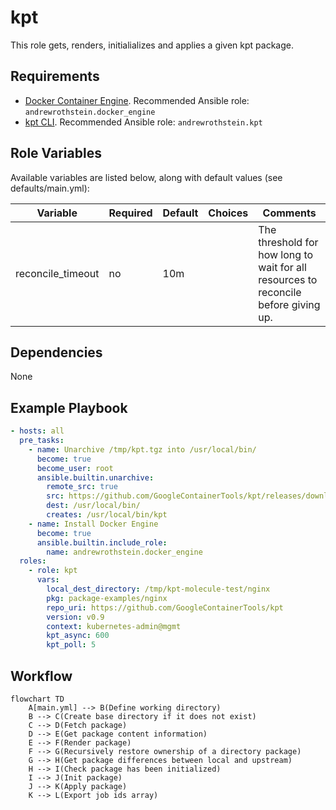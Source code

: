 # kpt

This role gets, renders, initialializes and applies a given kpt package.

## Requirements

* [Docker Container Engine](https://docs.docker.com/engine/install/). Recommended Ansible role: `andrewrothstein.docker_engine`
* [kpt CLI](https://kpt.dev/installation/kpt-cli). Recommended Ansible role: `andrewrothstein.kpt`

## Role Variables

Available variables are listed below, along with default values (see defaults/main.yml):

| Variable          | Required | Default | Choices | Comments                                                                            |
|-------------------|----------|---------|---------|-------------------------------------------------------------------------------------|
| reconcile_timeout | no       | 10m     |         | The threshold for how long to wait for all resources to reconcile before giving up. |

## Dependencies

None

## Example Playbook

```yaml
- hosts: all
  pre_tasks:
    - name: Unarchive /tmp/kpt.tgz into /usr/local/bin/
      become: true
      become_user: root
      ansible.builtin.unarchive:
        remote_src: true
        src: https://github.com/GoogleContainerTools/kpt/releases/download/v1.0.0-beta.49/kpt_linux_amd64-1.0.0-beta.49.tar.gz
        dest: /usr/local/bin/
        creates: /usr/local/bin/kpt
    - name: Install Docker Engine
      become: true
      ansible.builtin.include_role:
        name: andrewrothstein.docker_engine
  roles:
    - role: kpt
      vars:
        local_dest_directory: /tmp/kpt-molecule-test/nginx
        pkg: package-examples/nginx
        repo_uri: https://github.com/GoogleContainerTools/kpt
        version: v0.9
        context: kubernetes-admin@mgmt
        kpt_async: 600
        kpt_poll: 5
```

## Workflow

```mermaid
flowchart TD
    A[main.yml] --> B(Define working directory)
    B --> C(Create base directory if it does not exist)
    C --> D(Fetch package)
    D --> E(Get package content information)
    E --> F(Render package)
    F --> G(Recursively restore ownership of a directory package)
    G --> H(Get package differences between local and upstream)
    H --> I(Check package has been initialized)
    I --> J(Init package)
    J --> K(Apply package)
    K --> L(Export job ids array)
```
